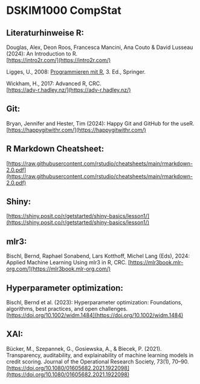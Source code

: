 # DSKIM1000 CompStat

## Literaturhinweise R:

Douglas, Alex, Deon Roos, Francesca Mancini, Ana Couto & David Lusseau (2024): An Introduction to R.</br>
[https://intro2r.com/](https://intro2r.com/)

Ligges, U., 2008: [Programmieren mit R](https://link.springer.com/book/10.1007/978-3-540-79998-6), 3. Ed., Springer.</br>

Wickham, H., 2017: Advanced R, CRC.</br>
[https://adv-r.hadley.nz/](https://adv-r.hadley.nz/)

## Git:

Bryan, Jennifer and Hester, Tim (2024): Happy Git and GitHub for the useR.</br>
[https://happygitwithr.com/](https://happygitwithr.com/)

## R Markdown Cheatsheet:

[https://raw.githubusercontent.com/rstudio/cheatsheets/main/rmarkdown-2.0.pdf](https://raw.githubusercontent.com/rstudio/cheatsheets/main/rmarkdown-2.0.pdf)

## Shiny:
[https://shiny.posit.co/r/getstarted/shiny-basics/lesson1/](https://shiny.posit.co/r/getstarted/shiny-basics/lesson1/)

## mlr3:

Bischl, Bernd,  Raphael Sonabend, Lars Kotthoff, Michel Lang (Eds), 2024: Applied Machine Learning Using mlr3 in R, CRC.
[https://mlr3book.mlr-org.com/](https://mlr3book.mlr-org.com/)

## Hyperparameter optimization:
Bischl, Bernd et al. (2023): Hyperparameter optimization: Foundations, algorithms, best practices, and open challenges. 
[https://doi.org/10.1002/widm.1484](https://doi.org/10.1002/widm.1484)

## XAI:
Bücker, M., Szepannek, G., Gosiewska, A., & Biecek, P. (2021). Transparency, auditability, and explainability of machine learning models in credit scoring. Journal of the Operational Research Society, 73(1), 70–90. [https://doi.org/10.1080/01605682.2021.1922098](https://doi.org/10.1080/01605682.2021.1922098)
